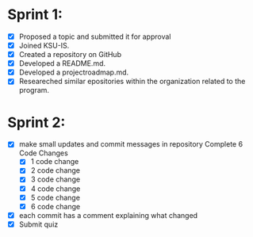 # Sprint 1:

- [x] Proposed a topic and submitted it for approval
- [x] Joined KSU-IS.
- [x] Created a repository on GitHub
- [x] Developed a README.md.
- [x] Developed a projectroadmap.md.
- [x] Researeched similar epositories within the organization related to the program.

# Sprint 2:

- [x] make small updates and commit messages in repository
Complete 6 Code Changes
  -  [x] 1 code change
  -  [x] 2 code change
  -  [x] 3 code change
  -  [x] 4 code change
  -  [x] 5 code change
  -  [x] 6 code change
- [x] each commit has a comment explaining what changed
- [x] Submit quiz
